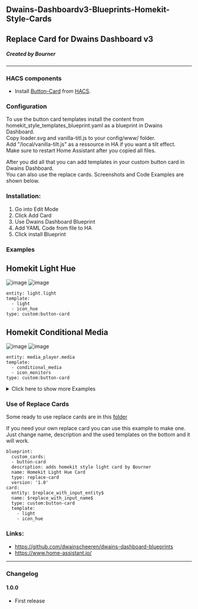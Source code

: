 ## Dwains-Dashboardv3-Blueprints-Homekit-Style-Cards
## Replace Card for Dwains Dashboard v3
##### Created by Bourner
---


### HACS components

- Install [Button-Card](https://github.com/custom-cards/button-card) from [HACS](https://hacs.xyz).

### Configuration

To use the button card templates install the content from homekit_style_templates_blueprint.yaml as a blueprint in Dwains Dashboard.
<br>Copy loader.svg and vanilla-titl.js to your config/www/ folder.
<br>Add "/local/vanilla-tilt.js" as a ressource in HA if you want a tilt effect.
<br>Make sure to restart Home Assistant after you copied all files.

After you did all that you can add templates in your custom button card in Dwains Dashboard.
<br> You can also use the replace cards. Screenshots and Code Examples are shown below.


### Installation: 
  
1.  Go into Edit Mode
2.  Click Add Card
3.  Use Dwains Dashboard Blueprint
4.  Add YAML Code from file to HA
5.  Click install Blueprint

### Examples

## Homekit Light Hue

![image](https://user-images.githubusercontent.com/64064679/169295749-fa14e0be-6150-4f83-b274-8415285f57fa.png)
![image](https://user-images.githubusercontent.com/64064679/169296212-dec38c21-d0c4-4672-a2ca-45f500f3bebe.png)

````
entity: light.light
template:
  - light
  - icon_hue
type: custom:button-card
````
## Homekit Conditional Media

![image](https://user-images.githubusercontent.com/64064679/169297548-93ab71c2-8e69-4ae9-9d0e-c07456a30450.png)
![image](https://user-images.githubusercontent.com/64064679/169297971-2da85817-a035-4e1d-af44-8eb528737e25.png)

````
entity: media_player.media
template:
  - conditional_media
  - icon_monitors
type: custom:button-card
````

<details>
<summary> Click here to show more Examples </summary>


## Homekit Light Lamp

![image](https://user-images.githubusercontent.com/64064679/169295904-fdf45aa6-cd7d-4b2c-ac21-d38451025448.png)
![image](https://user-images.githubusercontent.com/64064679/169296120-3e38de47-6cbc-423b-911c-f6e97b1566c2.png)

````
entity: light.light
template:
  - light
  - icon_lamp
type: custom:button-card
````

## Homekit Light Spot

![image](https://user-images.githubusercontent.com/64064679/169295851-7ce62c8d-bdd5-487f-be82-bfb058202579.png)
![image](https://user-images.githubusercontent.com/64064679/169296065-36427428-45e4-43dc-be55-5650b83d8d28.png)

````
entity: light.light
template:
  - light
  - icon_spot
type: custom:button-card
````

## Homekit Light Shade

![image](https://user-images.githubusercontent.com/64064679/169295802-ad1364df-c8a1-4000-928a-4700c875a7e7.png)
![image](https://user-images.githubusercontent.com/64064679/169296027-8e893f79-4719-464d-a0bd-94a278d01c5e.png)

````
entity: light.light
template:
  - light
  - icon_shade
type: custom:button-card
````


## Homekit Media Spotify

![image](https://user-images.githubusercontent.com/64064679/169297588-548106ee-9db2-4196-a6b6-213c04ae0f7b.png)
![image](https://user-images.githubusercontent.com/64064679/169298018-8153da68-80ba-48ec-8bc6-582c5a513e5f.png)

````
entity: media_player.media
template:
  - media
  - icon_spotify
type: custom:button-card
````

## Homekit Media Monitors

![image](https://user-images.githubusercontent.com/64064679/169297643-ac5a803f-5b15-480d-830d-97090baf867b.png)
![image](https://user-images.githubusercontent.com/64064679/169298066-8e78da8f-65a1-42c0-b41e-5c278b4509a0.png)


````
entity: media_player.media
template:
  - media
  - icon_monitors
type: custom:button-card
````

## Homekit Climate

![image](https://user-images.githubusercontent.com/64064679/169300586-41834cb6-9e03-44c1-8703-c1fae44269ad.png)
![image](https://user-images.githubusercontent.com/64064679/169300698-6bd0f20c-dd65-4603-a8b2-cff44905e309.png)


````
entity: climate.climate
template:
  - climate
type: custom:button-card
````

## Homekit Climate HVAC

![image](https://user-images.githubusercontent.com/64064679/169300865-ef04a9f6-2fec-4f1f-adf5-d5236d8c4e5e.png)
![image](https://user-images.githubusercontent.com/64064679/169300923-f5af75bd-18f8-4ce4-9cb6-e8d7864af2cc.png)


````
entity: climate.climate
template:
  - climate_hvac
type: custom:button-card
````

## Homekit Person

![image](https://user-images.githubusercontent.com/64064679/169302785-7bc27ab8-db2c-4f32-b6f4-09bddbe127ba.png)
![image](https://user-images.githubusercontent.com/64064679/169303222-84ff3e7d-a6cc-44cd-87e6-5dd3951c3c5e.png)

````
entity: person.person
template:
  - person
type: custom:button-card
````
## Homekit Plex Icon

![image](https://user-images.githubusercontent.com/64064679/169303632-c0ad6ac8-2f04-4e52-ab38-28a16cd052d5.png)
![image](https://user-images.githubusercontent.com/64064679/169303717-74071e93-d5a7-4fd1-95c8-258db32cbc38.png)

````
entity: entity.entity
template:
  - base
  - icon_plex
type: custom:button-card
````
## Homekit Apple TV Icon

![image](https://user-images.githubusercontent.com/64064679/169305069-08d07872-6c21-4f40-a9b3-c8e4eebab4c9.png)
![image](https://user-images.githubusercontent.com/64064679/169305707-83c6269e-191e-4951-a482-87ab1488d47a.png)

````
entity: entity.entity
template:
  - base
  - icon_apple_tv
type: custom:button-card
````

## Homekit TV Icon

![image](https://user-images.githubusercontent.com/64064679/169305120-b1d106ac-c501-4108-b348-c4f1e66c6649.png)
![image](https://user-images.githubusercontent.com/64064679/169305750-a35283f6-51dd-4e83-ba5f-cb02915b1a60.png)

````
entity: entity.entity
template:
  - base
  - icon_tv
type: custom:button-card
````

## Homekit Nest Mini Icon

![image](https://user-images.githubusercontent.com/64064679/169305153-49d9026b-68d6-436f-b223-8ee255cde034.png)
![image](https://user-images.githubusercontent.com/64064679/169305785-7f187436-6f77-4973-bde6-112f8e9d4d2d.png)

````
entity: entity.entity
template:
  - base
  - icon_nest_mini
type: custom:button-card
````

## Homekit Playstation Icon

![image](https://user-images.githubusercontent.com/64064679/169305203-df2aabbb-ed78-44a1-a0c8-835f05ef969e.png)
![image](https://user-images.githubusercontent.com/64064679/169305814-24baebc6-90a7-4371-949c-f64746d28e22.png)

````
entity: entity.entity
template:
  - base
  - icon_ps5
type: custom:button-card
````
## Homekit Mac Icon

![image](https://user-images.githubusercontent.com/64064679/169305263-34e86c9e-386d-4312-9696-0645e98d2803.png)
![image](https://user-images.githubusercontent.com/64064679/169305849-ef9da26c-5c69-4d8f-9954-1d8bfabbd833.png)

````
entity: entity.entity
template:
  - base
  - icon_imac
type: custom:button-card
````

## Homekit Climate Icon

![image](https://user-images.githubusercontent.com/64064679/169305319-f3a8922b-0323-4cea-83f5-0dc0506deef0.png)
![image](https://user-images.githubusercontent.com/64064679/169305900-77306f06-d3d9-45ff-aa93-fc617c45f54d.png)

````
entity: entity.entity
template:
  - base
  - icon_climate
type: custom:button-card
````
## Homekit Fan Icon

![image](https://user-images.githubusercontent.com/64064679/169305364-5a4ab8fc-fee7-476f-bc5f-b698ffaaba1d.png)
![image](https://user-images.githubusercontent.com/64064679/169305938-5c8a9160-2239-4888-b88b-c43877b84a57.png)

````
entity: entity.entity
template:
  - base
  - icon_fan
type: custom:button-card
````

## Homekit Bathroom Icon

![image](https://user-images.githubusercontent.com/64064679/169305419-fdf93706-693b-44eb-b56b-7df8019bdaaa.png)
![image](https://user-images.githubusercontent.com/64064679/169305990-e9751159-6573-491e-93da-48d7ffb47a32.png)

````
entity: entity.entity
template:
  - base
  - icon_bathroom
type: custom:button-card
````
## Homekit Closet Icon

![image](https://user-images.githubusercontent.com/64064679/169305472-2af2e856-ed6f-4e20-8ee8-e9a35eca9583.png)
![image](https://user-images.githubusercontent.com/64064679/169306032-8c8628e1-5abd-40d5-aae2-7627d22256dc.png)

````
entity: entity.entity
template:
  - base
  - icon_closet
type: custom:button-card
````

## Homekit Away Icon

![image](https://user-images.githubusercontent.com/64064679/169307655-f0286012-fb70-4ef7-8e75-46f591490ee1.png)
![image](https://user-images.githubusercontent.com/64064679/169307545-0a64cca9-3e9c-4144-9226-f794cc174056.png)

````
entity: entity.entity
template:
  - base
  - icon_away
type: custom:button-card
````

## Homekit Home Icon

![image](https://user-images.githubusercontent.com/64064679/169307693-5a19dd25-0b61-4784-a005-8ae624e4075b.png)
![image](https://user-images.githubusercontent.com/64064679/169307582-ea6a84a3-18e4-42a9-85cd-341197cce1bf.png)

````
entity: entity.entity
template:
  - base
  - icon_home
type: custom:button-card
````

</details>


### Use of Replace Cards

Some ready to use replace cards are in this [folder](https://github.com/xBourner/Dwains-Dashboardv3-Blueprints/tree/main/card-blueprints/replace-cards/homekit_infused_blueprints/homekit_replace_blueprints) 

If you need your own replace card you can use this example to make one.
Just change name, description and the used templates on the bottom and it will work.

````
blueprint:
  custom_cards:
  - button-card
  description: adds homekit style light card by Bourner
  name: Homekit Light Hue Card
  type: replace-card
  version: '1.0'
card:
  entity: $replace_with_input_entity$
  name: $replace_with_input_name$
  type: custom:button-card
  template:
    - light
    - icon_hue
````

### Links:
* https://github.com/dwainscheeren/dwains-dashboard-blueprints
* https://www.home-assistant.io/

---


### Changelog
#### 1.0.0
- First release
